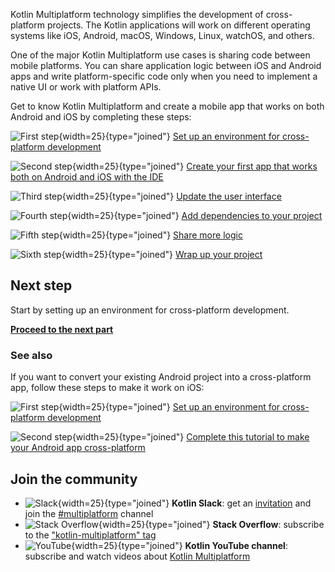 [//]: # (title: Get started with Kotlin Multiplatform — tutorial)
[//]: # (description: Simplify cross-platform app development with Kotlin Multiplatform. Create a single codebase
for the business logic of your iOS and Android apps.)

Kotlin Multiplatform technology simplifies the development of cross-platform projects.
The Kotlin applications will work on different operating systems like iOS, Android, macOS, Windows, Linux, watchOS, and others.

One of the major Kotlin Multiplatform use cases is sharing code between mobile platforms.
You can share application logic between iOS and Android apps and write platform-specific code only when you need to implement a native UI or work with platform APIs.

Get to know Kotlin Multiplatform and create a mobile app that works on both Android and iOS by completing these steps:

![First step](icon-1.svg){width=25}{type="joined"} [Set up an environment for cross-platform development](multiplatform-setup.md)

![Second step](icon-2.svg){width=25}{type="joined"} [Create your first app that works both on Android and iOS with the IDE](multiplatform-create-first-app.md)

![Third step](icon-3.svg){width=25}{type="joined"} [Update the user interface](multiplatform-update-ui.md)

![Fourth step](icon-4.svg){width=25}{type="joined"} [Add dependencies to your project](multiplatform-dependencies.md)

![Fifth step](icon-5.svg){width=25}{type="joined"} [Share more logic](multiplatform-upgrade-app.md)

![Sixth step](icon-6.svg){width=25}{type="joined"} [Wrap up your project](multiplatform-wrap-up.md)

## Next step

Start by setting up an environment for cross-platform development.

**[Proceed to the next part](multiplatform-setup.md)**

### See also

If you want to convert your existing Android project into a cross-platform app, follow these steps to make it work on iOS:

![First step](icon-1.svg){width=25}{type="joined"} [Set up an environment for cross-platform development](multiplatform-setup.md)

![Second step](icon-2.svg){width=25}{type="joined"} [Complete this tutorial to make your Android app cross-platform](multiplatform-integrate-in-existing-app.md)

## Join the community

* ![Slack](slack.svg){width=25}{type="joined"} **Kotlin Slack**: get an [invitation](https://surveys.jetbrains.com/s3/kotlin-slack-sign-up) and join the [#multiplatform](https://kotlinlang.slack.com/archives/C3PQML5NU) channel
* ![Stack Overflow](stackoverflow.svg){width=25}{type="joined"} **Stack Overflow**: subscribe to the ["kotlin-multiplatform" tag](https://stackoverflow.com/questions/tagged/kotlin-multiplatform)
* ![YouTube](youtube.svg){width=25}{type="joined"} **Kotlin YouTube channel**: subscribe and watch videos about [Kotlin Multiplatform](https://www.youtube.com/playlist?list=PLlFc5cFwUnmy_oVc9YQzjasSNoAk4hk_C)